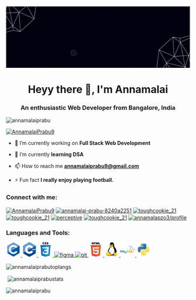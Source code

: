 <p align="center"><img src = "https://github.com/annamalaiprabu/annamalaiprabu/blob/main/gifs/gallery.gif"/></p>
<h1 align="center">Heyy there 👋, I'm Annamalai</h1>
<h3 align="center">An enthusiastic Web Developer from Bangalore, India</h3>

<p align="left"> <img src="https://komarev.com/ghpvc/?username=annamalaiprabu&label=Profile%20views&color=0e75b6&style=flat" alt="annamalaiprabu" /> </p>

<p align="left"> <a href="https://twitter.com/AnnamalaiPrabu9" target="blank"><img src="https://img.shields.io/twitter/follow/AnnamalaiPrabu9?logo=twitter&style=for-the-badge" alt="AnnamalaiPrabu9" /></a> </p>

- 🔭 I’m currently working on **Full Stack Web Development**

- 🌱 I’m currently **learning DSA**

- 📫 How to reach me **annamalaiprabu9@gmail.com**

- ⚡ Fun fact **I really enjoy playing football.**

<h3 align="left">Connect with me:</h3>
<p align="left">
<a href="https://twitter.com/AnnamalaiPrabu9" target="blank"><img align="center" src="https://raw.githubusercontent.com/rahuldkjain/github-profile-readme-generator/master/src/images/icons/Social/twitter.svg" alt="AnnamalaiPrabu9" height="30" width="40" /></a>
<a href="https://linkedin.com/in/annamalai-prabu-8240a2251" target="blank"><img align="center" src="https://raw.githubusercontent.com/rahuldkjain/github-profile-readme-generator/master/src/images/icons/Social/linked-in-alt.svg" alt="annamalai-prabu-8240a2251" height="30" width="40" /></a>
<a href="https://www.codechef.com/users/toughcookie_21" target="blank"><img align="center" src="https://cdn.jsdelivr.net/npm/simple-icons@3.1.0/icons/codechef.svg" alt="toughcookie_21" height="30" width="40" /></a>
<a href="https://www.hackerrank.com/toughcookie_21" target="blank"><img align="center" src="https://raw.githubusercontent.com/rahuldkjain/github-profile-readme-generator/master/src/images/icons/Social/hackerrank.svg" alt="toughcookie_21" height="30" width="40" /></a>
<a href="https://codeforces.com/profile/perceptive" target="blank"><img align="center" src="https://raw.githubusercontent.com/rahuldkjain/github-profile-readme-generator/master/src/images/icons/Social/codeforces.svg" alt="perceptive" height="30" width="40" /></a>
<a href="https://www.leetcode.com/toughcookie_21" target="blank"><img align="center" src="https://raw.githubusercontent.com/rahuldkjain/github-profile-readme-generator/master/src/images/icons/Social/leet-code.svg" alt="toughcookie_21" height="30" width="40" /></a>
<a href="https://auth.geeksforgeeks.org/user/annamalapzo3/profile" target="blank"><img align="center" src="https://raw.githubusercontent.com/rahuldkjain/github-profile-readme-generator/master/src/images/icons/Social/geeks-for-geeks.svg" alt="annamalapzo3/profile" height="30" width="40" /></a>
</p>

<h3 align="left">Languages and Tools:</h3>
<p align="left"> <a href="https://www.cprogramming.com/" target="_blank" rel="noreferrer"> <img src="https://raw.githubusercontent.com/devicons/devicon/master/icons/c/c-original.svg" alt="c" width="40" height="40"/> </a> <a href="https://www.w3schools.com/cpp/" target="_blank" rel="noreferrer"> <img src="https://raw.githubusercontent.com/devicons/devicon/master/icons/cplusplus/cplusplus-original.svg" alt="cplusplus" width="40" height="40"/> </a> <a href="https://www.w3schools.com/css/" target="_blank" rel="noreferrer"> <img src="https://raw.githubusercontent.com/devicons/devicon/master/icons/css3/css3-original-wordmark.svg" alt="css3" width="40" height="40"/> </a> <a href="https://www.figma.com/" target="_blank" rel="noreferrer"> <img src="https://www.vectorlogo.zone/logos/figma/figma-icon.svg" alt="figma" width="40" height="40"/> </a> <a href="https://git-scm.com/" target="_blank" rel="noreferrer"> <img src="https://www.vectorlogo.zone/logos/git-scm/git-scm-icon.svg" alt="git" width="40" height="40"/> </a> <a href="https://www.w3.org/html/" target="_blank" rel="noreferrer"> <img src="https://raw.githubusercontent.com/devicons/devicon/master/icons/html5/html5-original-wordmark.svg" alt="html5" width="40" height="40"/> </a> <a href="https://www.linux.org/" target="_blank" rel="noreferrer"> <img src="https://raw.githubusercontent.com/devicons/devicon/master/icons/linux/linux-original.svg" alt="linux" width="40" height="40"/> </a> <a href="https://www.mysql.com/" target="_blank" rel="noreferrer"> <img src="https://raw.githubusercontent.com/devicons/devicon/master/icons/mysql/mysql-original-wordmark.svg" alt="mysql" width="40" height="40"/> </a> <a href="https://www.python.org" target="_blank" rel="noreferrer"> <img src="https://raw.githubusercontent.com/devicons/devicon/master/icons/python/python-original.svg" alt="python" width="40" height="40"/> </a> </p>

<p><img align="center" src="https://github-readme-stats-sigma-five.vercel.app/api/top-langs?username=annamalaiprabu&show_icons=true&locale=en&layout=compact&theme=midnight-purple" alt="annamalaiprabutoplangs" /></p>

<p>&nbsp;<img align="center" src="https://github-readme-stats-sigma-five.vercel.app/api?username=annamalaiprabu&theme=midnight-purple&show_icons=true&locale=en" alt="annamalaiprabustats" /></p>
<p><img align="center" src ="https://streak-stats.demolab.com?user=annamalaiprabu&theme=violet-punch" alt="annamalaiprabu"/></p>
